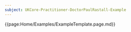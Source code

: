 ```yaml
---
subject: UKCore-Practitioner-DoctorPaulRastall-Example
---
```

{{page:Home/Examples/ExampleTemplate.page.md}}